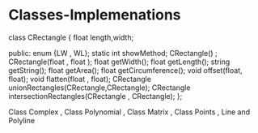 # Classes-Implemenations
class CRectangle
{
	float length,width;

public:
	enum {LW , WL};
	static int showMethod;
	CRectangle() ;
	CRectangle(float , float );
	float getWidth();
	float getLength();
	string getString();
	float getArea();
	float getCircumference();
	void offset(float, float);
	void flatten(float , float);
	CRectangle unionRectangles(CRectangle,CRectangle);
	CRectangle intersectionRectangles(CRectangle , CRectangle);
};

Class Complex , Class Polynomial , Class Matrix , Class Points , Line and Polyline  
